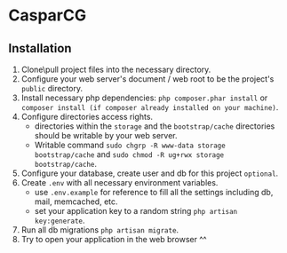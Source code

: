 # CasparCG
## Installation

1. Clone\pull project files into the necessary directory.
2. Configure your web server's document / web root to be the project's `public` directory.
3. Install necessary php dependencies: `php composer.phar install` or `composer install (if composer already installed on your machine)`.
4. Configure directories access rights.
    - directories within the `storage` and the `bootstrap/cache` directories should be writable by your web server.
    - Writable command `sudo chgrp -R www-data storage bootstrap/cache` and `sudo chmod -R ug+rwx storage bootstrap/cache`.
5. Configure your database, create user and db for this project `optional`.
6. Create `.env` with all necessary environment variables.
    - use `.env.example` for reference to fill all the settings including db, mail, memcached, etc.
    - set your application key to a random string `php artisan key:generate`.
7. Run all db migrations `php artisan migrate`.
8. Try to open your application in the web browser ^^
